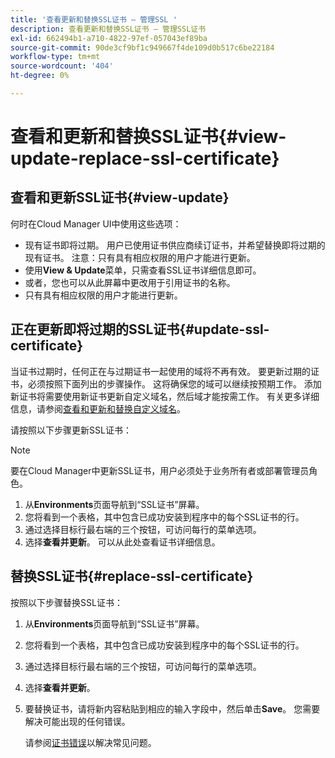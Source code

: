 ```yaml
---
title: '查看更新和替换SSL证书 — 管理SSL '
description: 查看更新和替换SSL证书 — 管理SSL证书
exl-id: 662494b1-a710-4822-97ef-057043ef89ba
source-git-commit: 90de3cf9bf1c949667f4de109d0b517c6be22184
workflow-type: tm+mt
source-wordcount: '404'
ht-degree: 0%

---
```


# 查看和更新和替换SSL证书{#view-update-replace-ssl-certificate}

## 查看和更新SSL证书{#view-update}

何时在Cloud Manager UI中使用这些选项：

* 现有证书即将过期。 用户已使用证书供应商续订证书，并希望替换即将过期的现有证书。 注意：只有具有相应权限的用户才能进行更新。
* 使用&#x200B;**View &amp; Update**&#x200B;菜单，只需查看SSL证书详细信息即可。
* 或者，您也可以从此屏幕中更改用于引用证书的名称。
* 只有具有相应权限的用户才能进行更新。


## 正在更新即将过期的SSL证书{#update-ssl-certificate}

当证书过期时，任何正在与过期证书一起使用的域将不再有效。 要更新过期的证书，必须按照下面列出的步骤操作。 这将确保您的域可以继续按预期工作。 添加新证书将需要使用新证书更新自定义域名，然后域才能按需工作。 有关更多详细信息，请参阅[查看和更新和替换自定义域名](/help/implementing/cloud-manager/custom-domain-names/view-update-replace-custom-domain-name.md)。

请按照以下步骤更新SSL证书：

>[!NOTE]
>要在Cloud Manager中更新SSL证书，用户必须处于业务所有者或部署管理员角色。

1. 从&#x200B;**Environments**&#x200B;页面导航到“SSL证书”屏幕。
1. 您将看到一个表格，其中包含已成功安装到程序中的每个SSL证书的行。
1. 通过选择目标行最右端的三个按钮，可访问每行的菜单选项。
1. 选择&#x200B;**查看并更新**。 可以从此处查看证书详细信息。

## 替换SSL证书{#replace-ssl-certificate}

按照以下步骤替换SSL证书：

1. 从&#x200B;**Environments**&#x200B;页面导航到“SSL证书”屏幕。
1. 您将看到一个表格，其中包含已成功安装到程序中的每个SSL证书的行。
1. 通过选择目标行最右端的三个按钮，可访问每行的菜单选项。
1. 选择&#x200B;**查看并更新**。
1. 要替换证书，请将新内容粘贴到相应的输入字段中，然后单击&#x200B;**Save**。 您需要解决可能出现的任何错误。

   请参阅[证书错误](/help/implementing/cloud-manager/managing-ssl-certifications/add-ssl-certificate.md#certificate-error)以解决常见问题。
